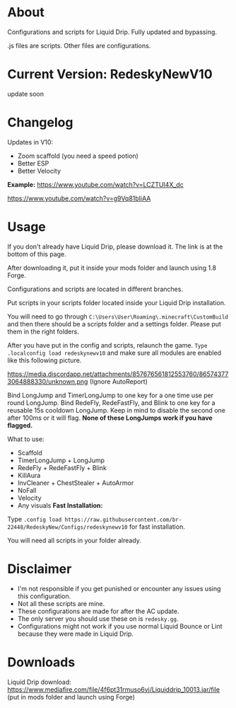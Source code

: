 # About
Configurations and scripts for Liquid Drip. Fully updated and bypassing. 

.js files are scripts. Other files are configurations. 
# Current Version: RedeskyNewV10
update soon
# Changelog
Updates in V10: 
- Zoom scaffold (you need a speed potion)
- Better ESP
- Better Velocity

**Example:** 
https://www.youtube.com/watch?v=LCZTUI4X_dc

https://www.youtube.com/watch?v=g9Vq81bIiAA
# Usage
If you don't already have Liquid Drip, please download it. The link is at the bottom of this page. 

After downloading it, put it inside your mods folder and launch using 1.8 Forge. 

Configurations and scripts are located in different branches. 

Put scripts in your scripts folder located inside your Liquid Drip installation.  

You will need to go through ``C:\Users\User\Roaming\.minecraft\CustomBuild`` and then there should be a scripts folder and a settings folder. Please put them in the right folders. 

After you have put in the config and scripts, relaunch the game. ``Type .localconfig load redeskynewv10`` and make sure all modules are enabled like this following picture. 

https://media.discordapp.net/attachments/857676561812553760/865743773064888330/unknown.png (Ignore AutoReport)

Bind LongJump and TimerLongJump to one key for a one time use per round LongJump. Bind RedeFly, RedeFastFly, and Blink to one key for a reusable 15s cooldown LongJump. Keep in mind to disable the second one after 100ms or it will flag. **None of these LongJumps work if you have flagged.** 

What to use: 
- Scaffold
- TimerLongJump + LongJump
- RedeFly + RedeFastFly + Blink
- KillAura
- InvCleaner + ChestStealer + AutoArmor
- NoFall
- Velocity
- Any visuals
**Fast Installation:**

Type ``.config load https://raw.githubusercontent.com/br-22448/RedeskyNew/Configs/redeskynewv10`` for fast installation. 

You will need all scripts in your folder already.
# Disclaimer
- I'm not responsible if you get punished or encounter any issues using this configuration.  
- Not all these scripts are mine. 
- These configurations are made for after the AC update. 
- The only server you should use these on is ``redesky.gg``.
- Configurations might not work if you use normal Liquid Bounce or Lint because they were made in Liquid Drip. 
# Downloads
Liquid Drip download: https://www.mediafire.com/file/4f6pt31rmuso6yj/Liquiddrip_10013.jar/file (put in mods folder and launch using Forge)



